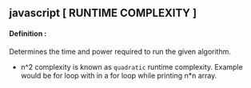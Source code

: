 javascript [ RUNTIME COMPLEXITY ]
--------------------------

#### Definition :
Determines the time and power required to run the given algorithm.
- n^2 complexity is known as `quadratic` runtime complexity. Example would be for loop with in a for loop while
  printing n*n array.
